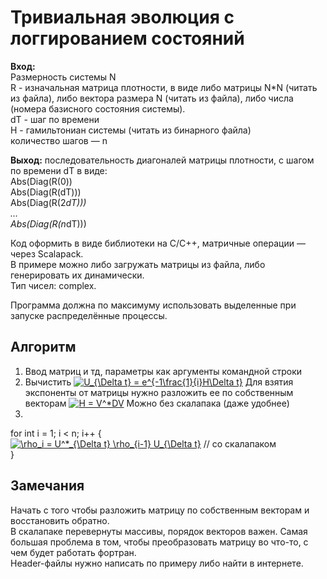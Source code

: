 # Тривиальная эволюция с логгированием состояний

**Вход:**  
Размерность системы N  
R - изначальная матрица плотности, в виде либо матрицы N*N (читать из файла), либо вектора размера N (читать из файла), либо числа (номера базисного состояния системы).  
dT - шаг по времени  
H - гамильтониан системы (читать из бинарного файла)  
количество шагов — n  
  
**Выход:** 
последовательность диагоналей матрицы плотности, с шагом по времени dT в виде:  
Abs(Diag(R(0))  
Abs(Diag(R(dT)))  
Abs(Diag(R(2*dT)))  
…  
Abs(Diag(R(n*dT)))  
  
Код оформить в виде библиотеки на C/C++, матричные операции — через Scalapack.  
В примере можно либо загружать матрицы из файла, либо генерировать их динамически.  
Тип чисел: complex<double>.  
  
Программа должна по максимуму использовать выделенные при запуске распределённые процессы.  

## Алгоритм
1. Ввод матриц и тд, параметры как аргументы командной строки
2. Вычистить <a href="https://www.codecogs.com/eqnedit.php?latex=U_{\Delta&space;t}&space;=&space;e^{-1\frac{1}{i}H\Delta&space;t}" target="_blank"><img src="https://latex.codecogs.com/gif.latex?U_{\Delta&space;t}&space;=&space;e^{-1\frac{1}{i}H\Delta&space;t}" title="U_{\Delta t} = e^{-1\frac{1}{i}H\Delta t}" /></a> 
   Для взятия экспоненты от матрицы нужно разложить ее по собственным векторам <a href="https://www.codecogs.com/eqnedit.php?latex=H&space;=&space;V^*DV" target="_blank"><img src="https://latex.codecogs.com/gif.latex?H&space;=&space;V^*DV" title="H = V^*DV" /></a>
   Можно без скалапака (даже удобнее)
3. 
for int i = 1; i < n; i++ {  
    <a href="https://www.codecogs.com/eqnedit.php?latex=\rho_i&space;=&space;U^*_{\Delta&space;t}&space;\rho_{i-1}&space;U_{\Delta&space;t}" target="_blank"><img src="https://latex.codecogs.com/gif.latex?\rho_i&space;=&space;U^*_{\Delta&space;t}&space;\rho_{i-1}&space;U_{\Delta&space;t}" title="\rho_i = U^*_{\Delta t} \rho_{i-1} U_{\Delta t}" /></a> // со скалапаком  
}

## Замечания
Начать с того чтобы разложить матрицу по собственным векторам и восстановить обратно.  
В скалапаке перевернуты массивы, порядок векторов важен. Самая большая проблема в том, чтобы преобразовать матрицу во что-то, с чем будет работать фортран.  
Header-файлы нужно написать по примеру либо найти в интернете.
